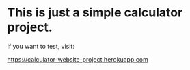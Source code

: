 # This is just a simple calculator project.

If you want to test, visit:

https://calculator-website-project.herokuapp.com
